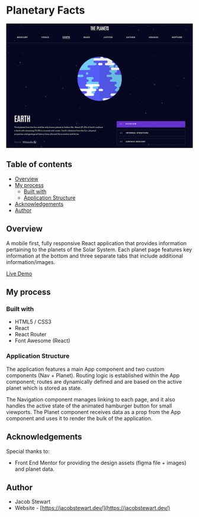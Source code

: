 # Planetary Facts

![](./planetary-facts.png)

## Table of contents
- [Overview](#overview)
- [My process](#my-process)
  - [Built with](#built-with)
  - [Application Structure](#application-structure)
- [Acknowledgements](Acknowledgements)
- [Author](#author)


## Overview

A mobile first, fully responsive React application that provides information pertaining to the planets of the Solar System. Each planet page features key information at the bottom and three separate tabs that include additional information/images. 

[Live Demo](https://planetary-factz.netlify.app/Earth)


## My process
### Built with

- HTML5 / CSS3
- React
- React Router
- Font Awesome (React)

### Application Structure 

The application features a main App component and two custom components (Nav + Planet). Routing logic is established within the App component; routes are dynamically defined and are based on the active planet which is stored as state. 

The Navigation component manages linking to each page, and it also handles the active state of the animated hamburger button for small viewports. The Planet component receives data as a prop from the App component and uses it to render the bulk of the application.


## Acknowledgements

Special thanks to:
  * Front End Mentor for providing the design assets (figma file + images) and planet data.

## Author

- Jacob Stewart
- Website - [https://jacobstewart.dev/](https://jacobstewart.dev/)
